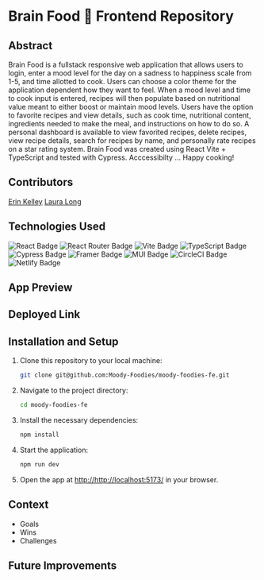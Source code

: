 
# Brain Food 🥘 Frontend Repository

## Abstract
Brain Food is a fullstack responsive web application that allows users to login, enter a mood level for the day on a sadness to happiness scale from 1-5, and time allotted to cook. Users can choose a color theme for the application dependent how they want to feel. When a mood level and time to cook input is entered, recipes will then populate based on nutritional value meant to either boost or maintain mood levels. Users have the option to favorite recipes and view details, such as cook time, nutritional content, ingredients needed to make the meal, and instructions on how to do so. A personal dashboard is available to view favorited recipes, delete recipes, view recipe details, search for recipes by name, and personally rate recipes on a star rating system. Brain Food was created using React Vite + TypeScript and tested with Cypress. Acccessibilty ... Happy cooking! 

## Contributors
[Erin Kelley](https://github.com/kelleyej) [Laura Long](https://github.com/lalonggone/)

## Technologies Used
![React Badge](https://img.shields.io/badge/React-61DAFB?logo=react&logoColor=000&style=flat) ![React Router Badge](https://img.shields.io/badge/React%20Router-CA4245?logo=reactrouter&logoColor=fff&style=flat) ![Vite Badge](https://img.shields.io/badge/Vite-646CFF?logo=vite&logoColor=fff&style=flat) ![TypeScript Badge](https://img.shields.io/badge/TypeScript-3178C6?logo=typescript&logoColor=fff&style=flat) ![Cypress Badge](https://img.shields.io/badge/Cypress-69D3A7?logo=cypress&logoColor=fff&style=flat) ![Framer Badge](https://img.shields.io/badge/Framer-05F?logo=framer&logoColor=fff&style=flat) ![MUI Badge](https://img.shields.io/badge/MUI-007FFF?logo=mui&logoColor=fff&style=flat) ![CircleCI Badge](https://img.shields.io/badge/CircleCI-343434?logo=circleci&logoColor=fff&style=flat) ![Netlify Badge](https://img.shields.io/badge/Netlify-00C7B7?logo=netlify&logoColor=fff&style=flat)

## App Preview

## Deployed Link 

## Installation and Setup
1. Clone this repository to your local machine:
   ```sh
   git clone git@github.com:Moody-Foodies/moody-foodies-fe.git
   ```

2. Navigate to the project directory:
   ```sh
   cd moody-foodies-fe
   ```

3. Install the necessary dependencies:
   ```sh
   npm install
   ```

4. Start the application:
   ```sh
   npm run dev
   ```

5. Open the app at [http://http://localhost:5173/](http://http://localhost:5173/) in your browser.

## Context
- Goals
- Wins
- Challenges

## Future Improvements 
